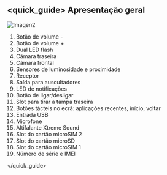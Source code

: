## <quick_guide> Apresentação geral

![Imagen2](http://static.energysistem.com/images/manuals/42689/576aa0190d178.jpg)

1. Botão de volume -
2. Botão de volume +
3. Dual LED flash
4. Câmara traseira
5. Câmara frontal
6. Sensores de luminosidade e proximidade
7. Receptor
8. Saída para auscultadores
9. LED de notificações
10. Botão de ligar/desligar
11. Slot para tirar a tampa traseira
12. Botões tácteis no ecrã: aplicações recentes, início, voltar
13. Entrada USB
14. Microfone
15. Altifalante Xtreme Sound
16. Slot do cartão microSIM 2
17. Slot do cartão microSD
18. Slot do cartão microSIM 1
19. Número de série e IMEI


</quick_guide>
